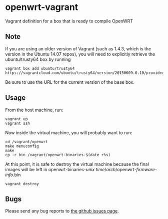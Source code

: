 # openwrt-vagrant
Vagrant definition for a box that is ready to compile OpenWRT

Note
----
If you are using an older version of Vagrant (such as 1.4.3, which is the version in the Ubuntu 14.07 repos), you will need to explicitly retrieve the ubuntu/trusty64 box by running
```
vagrant box add ubuntu/trusty64 https://vagrantcloud.com/ubuntu/trusty64/version/20150609.0.10/provider/virtualbox.box
```
Be sure to use the URL for the current version of the base box.

Usage
-----
From the host machine, run:
```
vagrant up
vagrant ssh
```

Now inside the virtual machine, you will probably want to run:
```
cd /vagrant/openwrt
make menuconfig
make
cp -r bin /vagrant/openwrt-binaries-$(date +%s)
```

At this point, it is safe to destroy the virtual machine because the final images will be left in openwrt-binaries-*unix time*/*arch*/openwrt-*firmware-info*.bin
```
vagrant destroy
```

Bugs
----
Please send any bug reports to [the github issues page](https://github.com/whoisonmywifi/openwrt-vagrant/issues).

